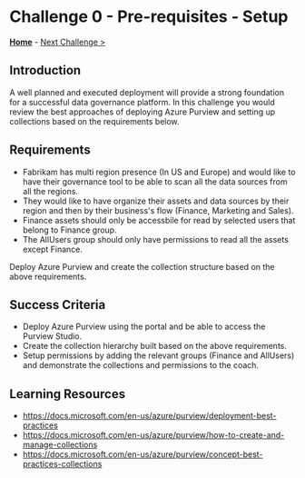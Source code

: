 # Challenge 0 - Pre-requisites - Setup

**[Home](../readme.md)** - [Next Challenge >](./Challenge1.md)

## Introduction

A well planned and executed deployment will provide a strong foundation for a successful data governance platform. In this challenge you would review the best approaches of deploying Azure Purview and setting up collections based on the requirements below.

## Requirements
- Fabrikam has multi region presence (In US and Europe) and would like to have their governance tool to be able to scan all the data sources from all the regions.
- They would like to have organize their assets and data sources by their region and then by their business's flow (Finance, Marketing and Sales).
- Finance assets should only be accessbile for read by selected users that belong to Finance group.
- The AllUsers group should only have permissions to read all the assets except Finance.

Deploy Azure Purview and create the collection structure based on the above requirements.

## Success Criteria
- Deploy Azure Purview using the portal and be able to access the Purview Studio.
- Create the collection hierarchy built based on the above requirements.
- Setup permissions by adding the relevant groups (Finance and AllUsers) and demonstrate the collections and permissions to the coach.

## Learning Resources
- https://docs.microsoft.com/en-us/azure/purview/deployment-best-practices
- https://docs.microsoft.com/en-us/azure/purview/how-to-create-and-manage-collections
- https://docs.microsoft.com/en-us/azure/purview/concept-best-practices-collections

